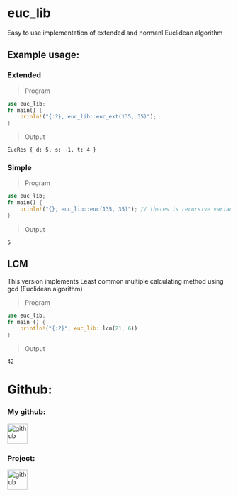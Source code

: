# euc_lib
Easy to use implementation of extended and normanl Euclidean algorithm

## Example usage:
### Extended
> Program
```rs
use euc_lib;
fn main() {
    prinln!("{:?}, euc_lib::euc_ext(135, 35)");
}
```
> Output
```
EucRes { d: 5, s: -1, t: 4 }
```
### Simple
> Program
```rs
use euc_lib;
fn main() {
    prinln!("{}, euc_lib::euc(135, 35)"); // theres is recursive variant too: euc_recursive(135,35)
}
```
> Output
```
5
```

## LCM 
This version implements Least common multiple calculating method using gcd (Euclidean algorithm)
> Program
```rs
use euc_lib;
fn main () {
    println!("{:?}", euc_lib::lcm(21, 6))
}
```
> Output
```
42
```

# Github:
### My github:
<a href="https://github.com/PTFOPlayer">
<img src="https://cdn.jsdelivr.net/npm/simple-icons@3.0.1/icons/github.svg" height="45px" alt="github" />
</a>

### Project:
<a href="https://github.com/PTFOPlayer/euclides">
<img src="https://cdn.jsdelivr.net/npm/simple-icons@3.0.1/icons/github.svg" height="45px" alt="github" />
</a>